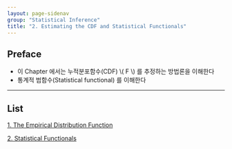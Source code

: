 ```yaml
---
layout: page-sidenav
group: "Statistical Inference"
title: "2. Estimating the CDF and Statistical Functionals"
---
```


## Preface

- 이 Chapter 에서는 누적분포함수(CDF) \\( F \\) 를 추정하는 방법론을 이해한다
- 통계적 범함수(Statistical functional) 를 이해한다

---

## List

[1. The Empirical Distribution Function](https://sungbinlim.github.io/sl/docs/aos2/0201)

[2. Statistical Functionals](https://sungbinlim.github.io/sl/docs/aos2/0202)
